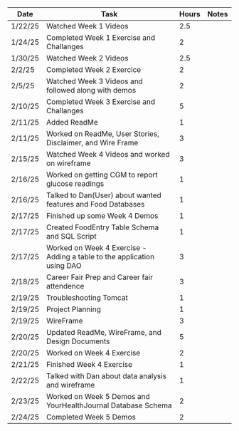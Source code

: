 | Date    | Task                                                                   | Hours | Notes|
|---------|------------------------------------------------------------------------|-------|------|
| 1/22/25 | Watched Week 1 Videos                                                  | 2.5   | |
| 1/24/25 | Completed Week 1 Exercise and Challanges                               | 2     | |
| 1/30/25 | Watched Week 2 Videos                                                  | 2.5   | |
| 2/2/25  | Completed Week 2 Exercice                                              | 2     | |
| 2/5/25  | Watched Week 3 Videos and followed along with demos                    | 2     | |
| 2/10/25 | Completed Week 3 Exercise and Challanges                               | 5     | |
| 2/11/25 | Added ReadMe                                                           | 1     | |
| 2/11/25 | Worked on ReadMe, User Stories, Disclaimer, and Wire Frame             | 3     | |
| 2/15/25 | Watched Week 4 Videos and worked on wireframe                          | 3     | |
| 2/16/25 | Worked on getting CGM to report glucose readings                       | 1     | |
| 2/16/25 | Talked to Dan(User) about wanted features and Food Databases           | 1     | |
| 2/17/25 | Finished up some Week 4 Demos                                          | 1     | |
| 2/17/25 | Created FoodEntry Table Schema and SQL Script                          | 1     | |
| 2/17/25 | Worked on Week 4 Exercise - Adding a table to the application using DAO | 3     | |
| 2/18/25 | Career Fair Prep and Career fair attendence                            | 3     | |
| 2/19/25 | Troubleshooting Tomcat                                                 | 1     | |
| 2/19/25 | Project Planning                                                       | 1     | |
| 2/19/25 | WireFrame                                                              | 3     | |
| 2/20/25 | Updated ReadMe, WireFrame, and Design Documents                        | 5     | |
| 2/20/25 | Worked on Week 4 Exercise                                              | 2     | |
| 2/21/25 | Finished Week 4 Exercise                                               | 1     | |
| 2/22/25 | Talked with Dan about data analysis and wireframe                      | 1     | |
| 2/23/25 | Worked on Week 5 Demos and YourHealthJournal Database Schema           | 2     | |
| 2/24/25 | Completed Week 5 Demos                                                 | 2     | |
